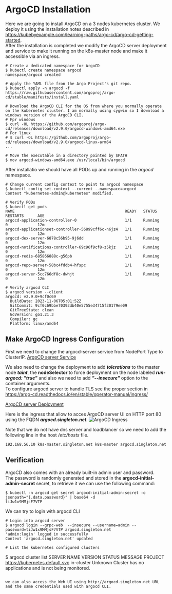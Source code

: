 # ArgoCD Installation
Here we are going to install ArgoCD on a 3 nodes kubernetes cluster. We deploy it using the installation notes described in https://kubebyexample.com/learning-paths/argo-cd/argo-cd-getting-started.  
After the installation is completed we modify the ArgoCD server deployment and service to make it running on the k8s-master node and make it accessible via an ingress.
```
# Create a dedicated namespace for ArgoCD
$ kubectl create namespace argocd
namespace/argocd created

# Apply the YAML file fron the Argo Project's git repo.
$ kubectl apply -n argocd -f https://raw.githubusercontent.com/argoproj/argo-cd/stable/manifests/install.yaml

# Download the ArgoCD CLI for the OS from where you normally operate on the kubernetes cluster. I am normally using cygwin so I download a windows version of the ArgoCD CLI.
# Fpr windows
$ curl -OL https://github.com/argoproj/argo-cd/releases/download/v2.9.0/argocd-windows-amd64.exe
# For linux
# $ curl -OL https://github.com/argoproj/argo-cd/releases/download/v2.9.0/argocd-linux-arm64
...

# Move the executable in a directory pointed by $PATH
$ mov argocd-windows-amd64.exe /usr/local/bin/argocd
```

After installatio  we should have all PODs up and running in the *argocd* namespace.
```
# Change current config context to point to argocd namespace
$ kubectl config set-context --current --namespace=argocd
Context "kubernetes-admin@kubernetes" modified.

# Verify PODs
$ kubectl get pods
NAME                                                READY   STATUS    RESTARTS      AGE
argocd-application-controller-0                     1/1     Running   0             12m
argocd-applicationset-controller-56899cff6c-n6jz4   1/1     Running   0             12m
argocd-dex-server-6878c56b95-9j6dd                  1/1     Running   0             12m
argocd-notifications-controller-69c96f9cf8-z5kjz    1/1     Running   0             12m
argocd-redis-685866888c-g56pb                       1/1     Running   0             12m
argocd-repo-server-58bc4fddb4-hfspc                 1/1     Running   0             12m
argocd-server-5cc766df8c-dwhjt                      1/1     Running   0             12m

# Verify argocd CLI
$ argocd version --client
argocd: v2.9.0+9cf0c69
  BuildDate: 2023-11-06T05:01:52Z
  GitCommit: 9cf0c69bbe70393db40e5755e34715f30179ee09
  GitTreeState: clean
  GoVersion: go1.21.3
  Compiler: gc
  Platform: linux/amd64
```

## Make ArgoCD Ingress Configuration
First we need to change the argocd-server service from NodePort Type to ClusterIP.
[ArgoCD server Service](./playbooks/argocd-server-service.yaml)

We also need to change the deployment to add ***tolerations*** to the master node ***taint***, the **nodeSelector** to force deployment on the node labeled ***run-argocd: "true"*** and also we need to add ***"--insecure"*** option to the container arguments.  
To configure argocd server to handle TLS see the proper section in  https://argo-cd.readthedocs.io/en/stable/operator-manual/ingress/

[ArgoCD server Deployment](./playbooks/argocd-server-deployment.yaml)

Here is the ingress that allow to acces ArgoCD server UI on HTTP port 80 using the FQDN ***argocd.singleton.net***.
![ArgoCD Ingress](./playbook/argocd-ingress.yaml)

Note that we do not have dns server and loadblancer so we need to add the following line in the host */etc/hosts* file.
```
192.168.56.10 k8s-master.singleton.net k8s-master argocd.singleton.net
```

## Verification
ArgoCD also comes with an already built-in admin user and password.  
The password is randomly generated and stored in the **argocd-initial-admin-secret** secret, to retrieve it we can use the following command:

```
$ kubectl -n argocd get secret argocd-initial-admin-secret -o jsonpath="{.data.password}" | base64 -d
tiJw1x9MMjsF7VTP
```

We can try to login with argocd CLI
```
# Login into argocd server
$ argocd login --grpc-web  --insecure --username=admin --password=tiJw1x9MMjsF7VTP argocd.singleton.net
'admin:login' logged in successfully
Context 'argocd.singleton.net' updated

# List the kubernetes configured clusters
```
$ argocd  cluster list
SERVER                          NAME        VERSION  STATUS   MESSAGE                                                  PROJECT
https://kubernetes.default.svc  in-cluster           Unknown  Cluster has no applications and is not being monitored.
```

we can also access the Web UI using http://argocd.singleton.net URL and the same credentials used with argocd CLI.

